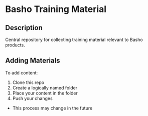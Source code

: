 Basho Training Material
=======================

## Description

Central repository for collecting training material relevant to Basho products.

## Adding Materials

To add content:

1. Clone this repo
1. Create a logically named folder
1. Place your content in the folder
1. Push your changes

* This process may change in the future
